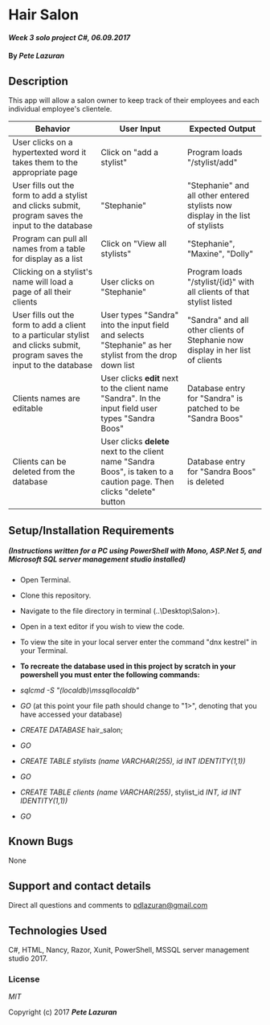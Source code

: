 # Hair Salon

#### _Week 3 solo project C#, 06.09.2017_

#### By _**Pete Lazuran**_

## Description

This app will allow a salon owner to keep track of their employees and each individual employee's clientele.


|Behavior|User Input|Expected Output|
|---------|----------|-----------|
|User clicks on a hypertexted word it takes them to the appropriate page|Click on "add a stylist"|Program loads "/stylist/add"|
|User fills out the form to add a stylist and clicks submit, program saves the input to the database|"Stephanie"|"Stephanie" and all other entered stylists now display in the list of stylists|
|Program can pull all names from a table for display as a list|Click on "View all stylists"|"Stephanie", "Maxine", "Dolly"|
|Clicking on a stylist's name will load a page of all their clients|User clicks on "Stephanie"|Program loads "/stylist/{id}" with all clients of that stylist listed|
|User fills out the form to add a client to a particular stylist and clicks submit, program saves the input to the database|User types "Sandra" into the input field and selects "Stephanie" as her stylist from the drop down list|"Sandra" and all other clients of Stephanie now display in her list of clients|
|Clients names are editable|User clicks **edit** next to the client name "Sandra". In the input field user types "Sandra Boos"|Database entry for "Sandra" is patched to be "Sandra Boos"|
|Clients can be deleted from the database|User clicks **delete** next to the client name "Sandra Boos", is taken to a caution page. Then clicks "delete" button|Database entry for "Sandra Boos" is deleted|

## Setup/Installation Requirements
##### (Instructions written for a PC using PowerShell with Mono, ASP.Net 5, and Microsoft SQL server management studio installed)

* Open Terminal.
* Clone this repository.
* Navigate to the file directory in terminal (..\Desktop\Salon>).
* Open in a text editor if you wish to view the code.
* To view the site in your local server enter the command "dnx kestrel" in your Terminal.

* **To recreate the database used in this project by scratch in your powershell you must enter the following commands:**
* _sqlcmd -S "(localdb)\mssqllocaldb"_
* _GO_ (at this point your file path should change to "1>", denoting that you have accessed your database)
*  _CREATE DATABASE_ hair_salon;
* _GO_
* _CREATE TABLE stylists (name VARCHAR(255), id INT IDENTITY(1,1))_
* _GO_
* _CREATE TABLE clients (name VARCHAR(255)_, stylist_id _INT, id INT IDENTITY(1,1))_
* _GO_


## Known Bugs

None

## Support and contact details

Direct all questions and comments to pdlazuran@gmail.com

## Technologies Used

C#, HTML, Nancy, Razor, Xunit, PowerShell, MSSQL server management studio 2017.

### License

*MIT*

Copyright (c) 2017 **_Pete Lazuran_**






<!-- ## Specs

* Create a database named hair_salon with tables named stylist and client. Test that the database is empty. This ensures the database has been initialized correctly.

* In stylists class give stylists a name, and id. Test that the constructor works. This will ensure that the stylists class is working as intended.

* Create a GetAll() method that will be used to display all stylists. Test that a list is being created correctly. This will enable the salon owner to view all of their stylists.

* Create a method to add new stylists to the database. Test that the Save() method works. This will allow to find errors in the database table/class relationship and allow the salon owner to add new stylists to their salon.

* Create a client class and give clients a name, id and stylist id. Test that the constructor works. Ensuring the new class is working as intended and allowing the clients to be assigned to a single stylist via the stylist id as per the requirements of the salon owner.

* Create a method to add new clients to a stylist. Test that the Save() method works for clients. Fulfills the salon owners wish for a way to add new clients.

* Create a method that will pull all clients of a particular stylist id from the database. Test that this method works. This will be used to show all of one stylists clients.

* Create an update method for class client to allow the user to update a client's name.

* Create a delete function to allow the user to remove a client from their salon. -->
